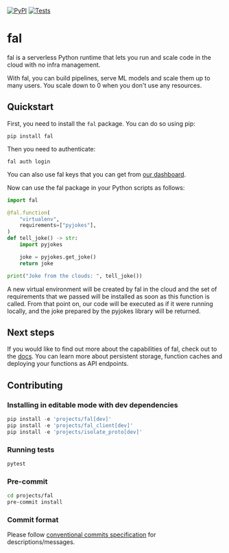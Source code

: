 [![PyPI](https://img.shields.io/pypi/v/fal.svg?logo=PyPI)](https://pypi.org/project/fal)
[![Tests](https://img.shields.io/github/actions/workflow/status/fal-ai/fal/integration_tests.yaml?label=Tests)](https://github.com/fal-ai/fal/actions)

# fal

fal is a serverless Python runtime that lets you run and scale code in the cloud with no infra management.

With fal, you can build pipelines, serve ML models and scale them up to many users. You scale down to 0 when you don't use any resources.

## Quickstart

First, you need to install the `fal` package. You can do so using pip:

```shell
pip install fal
```

Then you need to authenticate:

```shell
fal auth login
```

You can also use fal keys that you can get from [our dashboard](https://fal.ai/dashboard/keys).

Now can use the fal package in your Python scripts as follows:

```py
import fal

@fal.function(
    "virtualenv",
    requirements=["pyjokes"],
)
def tell_joke() -> str:
    import pyjokes

    joke = pyjokes.get_joke()
    return joke

print("Joke from the clouds: ", tell_joke())
```

A new virtual environment will be created by fal in the cloud and the set of requirements that we passed will be installed as soon as this function is called. From that point on, our code will be executed as if it were running locally, and the joke prepared by the pyjokes library will be returned.

## Next steps

If you would like to find out more about the capabilities of fal, check out to the [docs](https://fal.ai/docs). You can learn more about persistent storage, function caches and deploying your functions as API endpoints.

## Contributing

### Installing in editable mode with dev dependencies

```py
pip install -e 'projects/fal[dev]'
pip install -e 'projects/fal_client[dev]'
pip install -e 'projects/isolate_proto[dev]'
```

### Running tests

```py
pytest
```

### Pre-commit

```bash
cd projects/fal
pre-commit install
```

### Commit format

Please follow [conventional commits specification](https://www.conventionalcommits.org/) for descriptions/messages.

